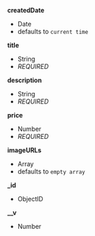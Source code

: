**createdDate**  
-  Date  
-  defaults to `current time`  
  
**title**  
-  String  
- *REQUIRED*  
  
**description**  
-  String  
- *REQUIRED*  
  
**price**  
-  Number  
- *REQUIRED*  
  
**imageURLs**  
-  Array  
-  defaults to `empty array`  
  
**_id**  
-  ObjectID  
  
**__v**  
-  Number  
  
